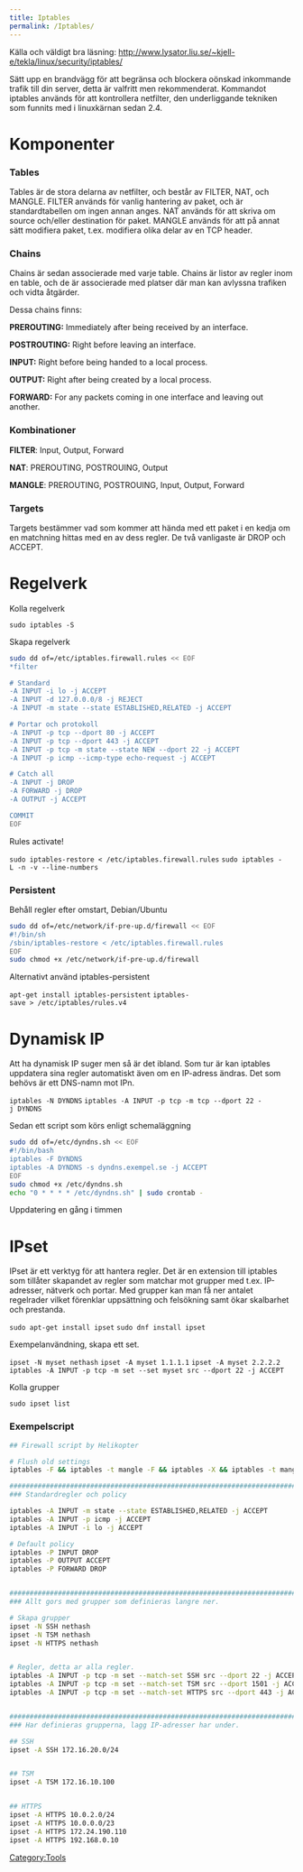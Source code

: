 ```yaml
---
title: Iptables
permalink: /Iptables/
---
```


Källa och väldigt bra läsning:
<http://www.lysator.liu.se/~kjell-e/tekla/linux/security/iptables/>

Sätt upp en brandvägg för att begränsa och blockera oönskad inkommande
trafik till din server, detta är valfritt men rekommenderat. Kommandot
iptables används för att kontrollera netfilter, den underliggande
tekniken som funnits med i linuxkärnan sedan 2.4.

Komponenter
===========

### Tables

Tables är de stora delarna av netfilter, och består av FILTER, NAT, och
MANGLE. FILTER används för vanlig hantering av paket, och är
standardtabellen om ingen annan anges. NAT används för att skriva om
source och/eller destination för paket. MANGLE används för att på annat
sätt modifiera paket, t.ex. modifiera olika delar av en TCP header.

### Chains

Chains är sedan associerade med varje table. Chains är listor av regler
inom en table, och de är associerade med platser där man kan avlyssna
trafiken och vidta åtgärder.

Dessa chains finns:

**PREROUTING:** Immediately after being received by an interface.

**POSTROUTING:** Right before leaving an interface.

**INPUT:** Right before being handed to a local process.

**OUTPUT:** Right after being created by a local process.

**FORWARD:** For any packets coming in one interface and leaving out
another.

### Kombinationer

**FILTER**: Input, Output, Forward

**NAT**: PREROUTING, POSTROUING, Output

**MANGLE**: PREROUTING, POSTROUING, Input, Output, Forward

### Targets

Targets bestämmer vad som kommer att hända med ett paket i en kedja om
en matchning hittas med en av dess regler. De två vanligaste är DROP och
ACCEPT.

Regelverk
=========

Kolla regelverk

`sudo iptables -S`

Skapa regelverk

``` bash
sudo dd of=/etc/iptables.firewall.rules << EOF
*filter

# Standard
-A INPUT -i lo -j ACCEPT
-A INPUT -d 127.0.0.0/8 -j REJECT
-A INPUT -m state --state ESTABLISHED,RELATED -j ACCEPT

# Portar och protokoll
-A INPUT -p tcp --dport 80 -j ACCEPT
-A INPUT -p tcp --dport 443 -j ACCEPT
-A INPUT -p tcp -m state --state NEW --dport 22 -j ACCEPT
-A INPUT -p icmp --icmp-type echo-request -j ACCEPT

# Catch all
-A INPUT -j DROP
-A FORWARD -j DROP
-A OUTPUT -j ACCEPT

COMMIT
EOF
```

Rules activate!

`sudo iptables-restore < /etc/iptables.firewall.rules`
`sudo iptables -L -n -v --line-numbers`

### Persistent

Behåll regler efter omstart, Debian/Ubuntu

``` bash
sudo dd of=/etc/network/if-pre-up.d/firewall << EOF
#!/bin/sh
/sbin/iptables-restore < /etc/iptables.firewall.rules
EOF
sudo chmod +x /etc/network/if-pre-up.d/firewall
```

Alternativt använd iptables-persistent

`apt-get install iptables-persistent`
`iptables-save > /etc/iptables/rules.v4`

Dynamisk IP
===========

Att ha dynamisk IP suger men så är det ibland. Som tur är kan iptables
uppdatera sina regler automatiskt även om en IP-adress ändras. Det som
behövs är ett DNS-namn mot IPn.

`iptables -N DYNDNS`
`iptables -A INPUT -p tcp -m tcp --dport 22 -j DYNDNS`

Sedan ett script som körs enligt schemaläggning

``` bash
sudo dd of=/etc/dyndns.sh << EOF
#!/bin/bash
iptables -F DYNDNS
iptables -A DYNDNS -s dyndns.exempel.se -j ACCEPT
EOF
sudo chmod +x /etc/dyndns.sh
echo "0 * * * * /etc/dyndns.sh" | sudo crontab -
```

Uppdatering en gång i timmen

IPset
=====

IPset är ett verktyg för att hantera regler. Det är en extension till
iptables som tillåter skapandet av regler som matchar mot grupper med
t.ex. IP-adresser, nätverk och portar. Med grupper kan man få ner
antalet regelrader vilket förenklar uppsättning och felsökning samt ökar
skalbarhet och prestanda.

`sudo apt-get install ipset`
`sudo dnf install ipset`

Exempelanvändning, skapa ett set.

`ipset -N myset nethash`
`ipset -A myset 1.1.1.1`
`ipset -A myset 2.2.2.2`
`iptables -A INPUT -p tcp -m set --set myset src --dport 22 -j ACCEPT`

Kolla grupper

`sudo ipset list`

### Exempelscript

``` bash
## Firewall script by Helikopter

# Flush old settings
iptables -F && iptables -t mangle -F && iptables -X && iptables -t mangle -X && iptables -Z && ipset destroy

#####################################################################################
### Standardregler och policy

iptables -A INPUT -m state --state ESTABLISHED,RELATED -j ACCEPT
iptables -A INPUT -p icmp -j ACCEPT
iptables -A INPUT -i lo -j ACCEPT

# Default policy
iptables -P INPUT DROP
iptables -P OUTPUT ACCEPT
iptables -P FORWARD DROP


#####################################################################################
### Allt gors med grupper som definieras langre ner.

# Skapa grupper
ipset -N SSH nethash
ipset -N TSM nethash
ipset -N HTTPS nethash


# Regler, detta ar alla regler.
iptables -A INPUT -p tcp -m set --match-set SSH src --dport 22 -j ACCEPT
iptables -A INPUT -p tcp -m set --match-set TSM src --dport 1501 -j ACCEPT
iptables -A INPUT -p tcp -m set --match-set HTTPS src --dport 443 -j ACCEPT


#####################################################################################
### Har definieras grupperna, lagg IP-adresser har under.

## SSH
ipset -A SSH 172.16.20.0/24


## TSM
ipset -A TSM 172.16.10.100


## HTTPS
ipset -A HTTPS 10.0.2.0/24
ipset -A HTTPS 10.0.0.0/23
ipset -A HTTPS 172.24.190.110
ipset -A HTTPS 192.168.0.10
```

[Category:Tools](/Category:Tools "wikilink")